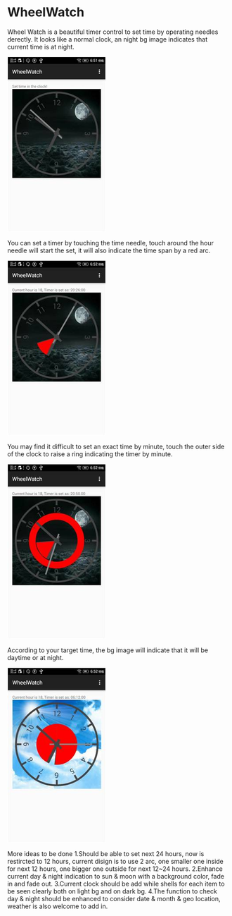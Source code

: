 # WheelWatch
Wheel Watch is a beautiful timer control to set time by operating needles derectly.
It looks like a normal clock, an night bg image indicates that current time is at night.

![image](https://github.com/qsuc2rms/wheelWatch/blob/master/clock.jpg)

You can set a timer by touching the time needle, touch around the hour needle will start the set, it will also indicate the time span by a red arc.

![image](https://github.com/qsuc2rms/wheelWatch/blob/master/sethour.jpg)

You may find it difficult to set an exact time by minute, touch the outer side of the clock to raise a ring indicating the timer by minute.

![image](https://github.com/qsuc2rms/wheelWatch/blob/master/setminute.jpg)

According to your target time, the bg image will indicate that it will be daytime or at night.

![image](https://github.com/qsuc2rms/wheelWatch/blob/master/settoday.jpg)

More ideas to be done
1.Should be able to set next 24 hours, now is restircted to 12 hours, current disign is to use 2 arc, one smaller one inside for next 12 hours, one bigger one outside for next 12~24 hours.
2.Enhance current day & night indication to sun & moon with a background color, fade in and fade out.
3.Current clock should be add while shells for each item to be seen clearly both on light bg and on dark bg.
4.The function to check day & night should be enhanced to consider date & month & geo location, weather is also welcome to add in.
